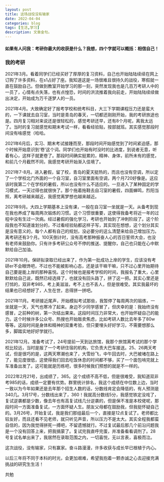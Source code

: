 ```yaml
---
layout: post
title: 这场战役没有输家
date: 2022-04-04
categories: blog
tags: [生活,学习]
description: 文章金句。
---
```


#### 如果有人问我：考研你最大的收获是什么？我想，四个字就可以概括：相信自己！

### 我的考研

2021年3月。看着同学们已经买好了厚厚的复习资料，自己也开始陆陆续续在网上订购了许多资料，在s1占好了座。我知道这是一场很难且很持久的战役，寒假就一直在鼓励自己。但做到教室开始学习的那一刻，突然发现我也是几百万考研人中的一员了，心情有点失落，也有点惶恐，时间的洪流推着我向前走，开始陆陆续续做出决定，开始成为万千逐梦人的一员。

2021年4月。大致确定好了报考学校和统考科目，大三下学期课程压力还是蛮大的，一下课就去自习室，当时是青岛的春天，一切都还刚刚开始，我的考研旅途也是。四月复习相对来说还是很轻松的，感觉考研还早，还有8个月呢，离我太远了。当时的复习就感觉和期末考试一样，看看经验贴，按部就班。其实感觉那段时间没有啥感觉（哈哈。

2021年6月后，实习、期末考试接踵而至，那段时间开始感觉到了时间紧迫感，那个时候开始意识到‘卷’这个词。同学们也开始有时没时的比进度，到说者无意，听着有心，这样子就更卷了。那段时间确实挺累的，精神、身体，前所未有的感觉，和前几个月截然不同，我感觉考研开始渐入佳境了。

2021年7-8月。进入暑假，留了校，青岛的夏天挺热的，而且也没有空调，所以定了一个学校北门外面的一个自习室，自习室里面有空调，两个月720好像是。这应该时我第二个在学校的暑假，所以也没有什么不适应的。一旦进入了某种固定的学习模式，一天过得也就很快了。那个拖着拖鞋去自习室的暑假，四面蝉鸣，烈阳当照，离考研越来越近，我感觉离梦想也越来越近。

2021年9月。大四上学期基本上没有课，一般在自习室一坐就是一天。从备考到现在我也养成了每周两次锻炼的习惯。这个习惯很重要，这使得我备考将近一年的过程中没有生过一次病。经过暑假的强化学习，考研也开始到了冲刺阶段了。这个阶段我也不知道谁划分的，不过看经验贴都这样子写，其实现在想想，这个划分其实是没有意义的，每个人都有自己的规划，没必要分的这么清楚来给自己增加压力。离考研还有3个月。100天倒计时，没有高考那种振奋人心的百日誓师大会，也没有老师来鼓励你。只有许多考研公众号不停的推送、提醒你，自己也只能在心中默默给自己加油。

2021年10月。保研拟录取已经出来了，作为第一批成功上岸的学生，应该没有考研er不会眼馋吧，不过也不能被影响心态，还是该干嘛干嘛，只不过心里开始期待自己要是能上岸的那种喜悦。这个时候也是报考学校的时间，我报名了重大，心里默默给自己说，既然已经选择了，也就没有回头路了，拼了这一把。其实心里还是打怵的，双非考985，考上美滋滋，考不上也不丢人，但是很难受。其实我最坏的结果也已经想好了，人生在世，总得拼一拼吧。

2021年11月。考研接近尾声，开始模拟考试那些，我暂停了每周两次的锻炼，一坐就是一天，天气也寒冷了起来。身边不少同学感冒了，但庆幸的是：我始终没有感冒，之前种的树，第一次结出果来。这段时间压力非常大，也开始怀疑自己的能力。这个时候许多公众号、热搜也开始贩卖焦虑，比如考研人数比去年多了80w等等。这段时间是身体和精神的双重考验，但只要埋头好好学习，不需要想那么多，脚踏实地好好学就行。

2021年12月。准备考试了，24号提前一天到达旅馆，我那个旅馆离考试的那个学校比较远，当时是报了一个考研住宿的机构，它负责大巴车接送。25、26两天考试，但是很巧的是，这两天寒潮也来了，大雪纷飞，中午回去时，大巴被堵在路上了，能见度很低，这使得我们回去吃饭休息的时间都不够，买了一个面包啃完就上车准备出发了。这可能就是历练吧，很多时候我们预想的就是不一样的。


2022年2月21号，出成绩了，365。这个成绩不高不低，但是很难受，我知道双非考985的话，成绩一定要有优势。群里统计排名，我这个成绩在中位数上边，当时一致以为今年如果还是去年那个招生人数的话，分数线肯定会降低的，有人预测是340几。3月17号，分数线出来了，360！我就高分数线5分，我感觉铁定没戏了，复试逆袭都是少数，像去年也有高复试线几分逆袭的，但是保不准是本校佬呢，那段时间一方面准备复试，一方面怀疑人生。朋友父母都在鼓励我，但我挺怀疑自己的。3月26号，开始复试，我是我们那组最后一个，直接是12点复试了。老师都比较友好，而且还看不见老师，就只听见声音，所以压力不是太大。其实全程我都蛮自信的，因为我觉得拼死一搏吧，不留遗憾就行。不过复试最后那几个前沿问题我是一个没有回答上来，把我搞蒙了。复试完我直呼完蛋，并准备看看调剂了。28号复试名单出来了，我居然在录取范围之内，一切喜悦，无以言表，喜极而泣。


这次战役，没有输家，只有赢家。奋斗路漫漫，许多收获与成长早已根植于内心。

以后三年将不同于本科的时光，会更加艰难，希望我抱着一颗赤诚之心去迎接充满挑战的研究生生活！

共勉















